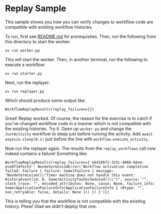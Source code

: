 # Replay Sample

This sample shows you how you can verify changes to workflow code are compatible with existing
workflow histories.

To run, first see [README.md](../README.md) for prerequisites. Then, run the following from this directory to start the
worker:

    uv run worker.py

This will start the worker. Then, in another terminal, run the following to execute a workflow:

    uv run starter.py

Next, run the replayer:

    uv run replayer.py

Which should produce some output like:

    WorkflowReplayResults(replay_failures={})

Great! Replay worked. Of course, the reason for the exercise is to catch if you've changed workflow
code in a manner which is *not* compatible with the existing histories. Try it. Open up `worker.py`
and change the `JustActivity` workflow to sleep just before running the activity. Add
`await asyncio.sleep(0.1)` just before the line with `workflow.execute_activity`.

Now run the replayer again. The results from the `replay_workflows` call now indeed contains a
failure! Something like:
    
    WorkflowReplayResults(replay_failures={'e6418672-323c-4868-9de4-ece8f34fec53': NondeterminismError('Workflow activation completion failed: Failure { failure: Some(Failure { message: "Nondeterminism(\\"Timer machine does not handle this event: HistoryEvent(id: 8, Some(ActivityTaskScheduled))\\")", source: "", stack_trace: "", encoded_attributes: None, cause: None, failure_info: Some(ApplicationFailureInfo(ApplicationFailureInfo { r#type: "", non_retryable: false, details: None })) }) }')})

This is telling you that the workflow is not compatible with the existing history. Phew! Glad we
didn't deploy that one.
